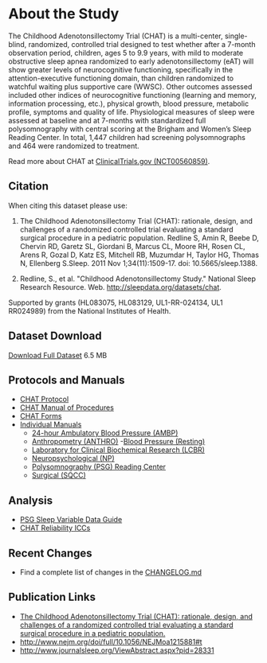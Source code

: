 # About the Study

The Childhood Adenotonsillectomy Trial (CHAT) is a multi-center, single-blind, randomized, controlled trial designed to test whether after a 7-month observation period, children, ages 5 to 9.9 years,  with mild to moderate obstructive sleep apnea randomized to early adenotonsillectomy (eAT) will show greater levels of neurocognitive functioning, specifically in the attention-executive functioning domain, than children randomized to watchful waiting plus supportive care (WWSC). Other outcomes assessed included other indices of neurocognitive functioning (learning and memory, information processing, etc.), physical growth, blood pressure, metabolic profile, symptoms and quality of life. Physiological measures of sleep were assessed at baseline and at 7-months with standardized full polysomnography with central scoring at the Brigham and Women’s Sleep Reading Center. In total, 1,447 children had screening polysomnographs and 464 were randomized to treatment.

Read more about CHAT at [ClinicalTrials.gov (NCT00560859)](http://clinicaltrials.gov/show/NCT00560859).

## Citation

When citing this dataset please use:

1. The Childhood Adenotonsillectomy Trial (CHAT): rationale, design, and challenges of a randomized controlled trial evaluating a standard surgical procedure in a pediatric population. Redline S, Amin R, Beebe D, Chervin RD, Garetz SL, Giordani B, Marcus CL, Moore RH, Rosen CL, Arens R, Gozal D, Katz ES, Mitchell RB, Muzumdar H, Taylor HG, Thomas N, Ellenberg S.Sleep. 2011 Nov 1;34(11):1509-17. doi: 10.5665/sleep.1388.

2. Redline, S., et al. "Childhood Adenotonsillectomy Study." National Sleep Research Resource. Web. http://sleepdata.org/datasets/chat.

Supported by grants (HL083075, HL083129, UL1-RR-024134, UL1 RR024989) from the National Institutes of Health.

## Dataset Download

<a href=":files_path:/datasets" class="btn btn-success btn-lg">Download Full Dataset</a> 6.5 MB

## Protocols and Manuals

- [CHAT Protocol](:files_path:/documentation?f=CHAT_Protocol.pdf)
- [CHAT Manual of Procedures](:files_path:/documentation?f=CHAT_Manual_of_Procedures.pdf)
- [CHAT Forms](:files_path:/forms)
- [Individual Manuals](:pages_path:/manuals/manuals-toc.md)
  - [24-hour Ambulatory Blood Pressure (AMBP)](:pages_path:/manuals/ambulatory-blood-pressure/1-00-ambp-toc.md)
  - [Anthropometry (ANTHRO)](:pages_path:/manuals/anthropometry/2-00-anthro-toc.md)
  -[Blood Pressure (Resting)](:pages_path:/manuals/resting-blood-pressure/3-00-resting-toc.md)
  - [Laboratory for Clinical Biochemical Research (LCBR)](:pages_path:/manuals/laboratory-for-clinical-biomedical-research/4-00-lcbr-toc.md)
  - [Neuropsychological (NP)](:pages_path:/manuals/neuropsychology/5-00-neuropsychology-toc.md)
  - [Polysomnography (PSG) Reading Center](:pages_path:/manuals/polysomnography-reading-center/6-00-mop-toc.md)
  - [Surgical (SQCC)](:pages_path:/manuals/surgical-quality-control-core/7-00-sqcc-toc.md)

## Analysis

- [PSG Sleep Variable Data Guide](:pages_path:/psg-data-guide/3-00-psg-data-guide-toc.md)
- [CHAT Reliability ICCs](:pages_path:/4-reliability-chat.md)

## Recent Changes

- Find a complete list of changes in the [CHANGELOG.md](:pages_path:/CHANGELOG.md)

## Publication Links

- [The Childhood Adenotonsillectomy Trial (CHAT): rationale, design, and challenges of a randomized controlled trial evaluating a standard surgical procedure in a pediatric population.](http://www.ncbi.nlm.nih.gov/pubmed/22043122)
- http://www.nejm.org/doi/full/10.1056/NEJMoa1215881#t
- http://www.journalsleep.org/ViewAbstract.aspx?pid=28331
